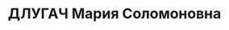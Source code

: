 ---
title: ДЛУГАЧ Мария Соломоновна
description: "Род. в 1887, Люблинская губ., г. Томашов, еврейка, обр.: высшее, б/п.\
  \ Проживала: Москва, Серебряный пер., д. 8, кв. 5. Старший экономист в конторе \"\
  Роспиво\" Гл. управления пивоваренной промышленности Наркомата пищевой промышленности\
  \ РСФСР. \n  Арестована 15.08.1937. Обв. в шпионаже и участии в польской шпионско-диверсионной\
  \ террористической организации - ПОВ. Приговор: ВК ВС СССР, 15.11.1937 – ВМН. Расстреляна\
  \ 15.11.1937, г.Москва. \n  Реабилитирована ВК ВС СССР 17.12.1957"
---